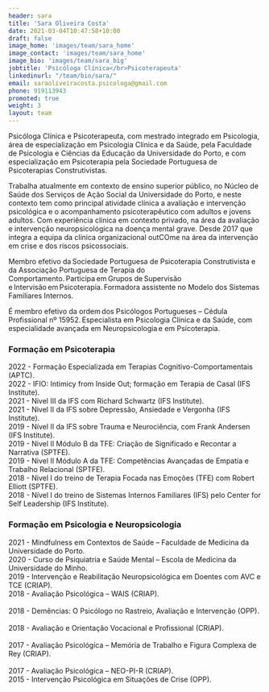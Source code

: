 ```yaml
---
header: sara
title: 'Sara Oliveira Costa'
date: 2021-03-04T10:47:58+10:00
draft: false
image_home: 'images/team/sara_home'
image_contact: 'images/team/sara_home'
image_bio: 'images/team/sara_big'
jobtitle: 'Psicóloga Clínica</br>Psicoterapeuta'
linkedinurl: "/team/bio/sara/"
email: saraoliveiracosta.psicologa@gmail.com 
phone: 919113943
promoted: true
weight: 3
layout: team
---
```


Psicóloga Clínica e Psicoterapeuta, com mestrado integrado em Psicologia, área de especialização em Psicologia Clínica e da Saúde, pela Faculdade de Psicologia e Ciências da Educação da Universidade do Porto, e com especialização em Psicoterapia pela Sociedade Portuguesa de Psicoterapias Construtivistas.

Trabalha atualmente em contexto de ensino superior público, no Núcleo de Saúde dos Serviços de Ação Social da Universidade do Porto, e neste contexto tem como principal atividade clínica a avaliação e intervenção psicológica e o acompanhamento psicoterapêutico com adultos e jovens adultos. Com experiência clínica em contexto privado, na área da avaliação e intervenção neuropsicológica na doença mental grave. Desde 2017 que integra a equipa da clínica organizacional outCOme na área da intervenção em crise e dos riscos psicossociais. 

Membro efetivo da Sociedade Portuguesa de Psicoterapia Construtivista e da Associação Portuguesa de Terapia do Comportamento. Participa em Grupos de Supervisão e Intervisão em Psicoterapia. Formadora assistente no Modelo dos Sistemas Familiares Internos.

É membro efetivo da ordem dos Psicólogos Portugueses – Cédula Profissional nº 15952. Especialista em Psicologia Clínica e da Saúde, com especialidade avançada em Neuropsicologia e em Psicoterapia.

### Formação em Psicoterapia
2022 - Formação Especializada em Terapias Cognitivo-Comportamentais (APTC).
<br>2022 - IFIO: Intimicy from Inside Out; formação em Terapia de Casal (IFS Institute).
<br>2021 - Nivel III da IFS com Richard Schwartz (IFS Institute).
<br>2021 - Nivel II da IFS sobre Depressão, Ansiedade e Vergonha (IFS Institute).
<br>2019 - Nível II da IFS sobre Trauma e Neurociência, com Frank Andersen (IFS Institute).
<br>2019 - Nivel II Módulo B da TFE: Criação de Significado e Recontar a Narrativa (SPTFE).
<br>2019 - Nivel II Módulo A da TFE: Competências Avançadas de Empatia e Trabalho Relacional (SPTFE).
<br>2018 - Nivel I do treino de Terapia Focada nas Emoções (TFE) com Robert Elliott (SPTFE).
<br>2018 - Nível I do treino de Sistemas Internos Familiares (IFS) pelo Center for Self Leadership (IFS Institute).

### Formação em Psicologia e Neuropsicologia
2021 - Mindfulness em Contextos de Saúde – Faculdade de Medicina da Universidade do Porto.
<br>2020 - Curso de Psiquiatria e Saúde Mental – Escola de Medicina da Universidade do Minho.
<br>2019 - Intervenção e Reabilitação Neuropsicológica em Doentes com AVC e TCE (CRIAP).
<br>2018 - Avaliação Psicológica – WAIS (CRIAP).	
<br>2018 - Demências: O Psicólogo no Rastreio, Avaliação e Intervenção (OPP).	
<br>2018 - Avaliação e Orientação Vocacional e Profissional (CRIAP).	
<br>2017 - Avaliação Psicológica – Memória de Trabalho e Figura Complexa de Rey (CRIAP).	
<br>2017 - Avaliação Psicológica – NEO-PI-R (CRIAP).
<br>2015 - Intervenção Psicológica em Situações de Crise (OPP).